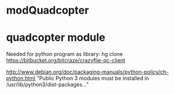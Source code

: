 modQuadcopter
==============

quadcopter module
==============
Needed for python program as library:
hg clone https://bitbucket.org/bitcraze/crazyflie-pc-client

http://www.debian.org/doc/packaging-manuals/python-policy/ch-python.html
"Public Python 3 modules must be installed in /usr/lib/python3/dist-packages..."
